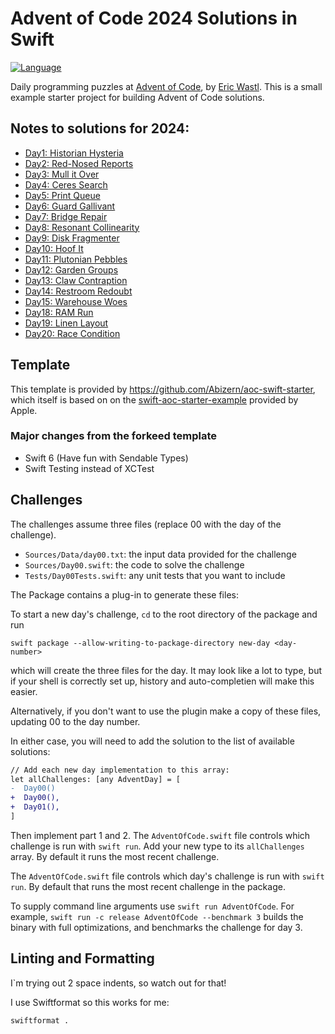 # Advent of Code 2024 Solutions in Swift

[![Language](https://img.shields.io/badge/language-Swift-blue.svg)](https://swift.org)

Daily programming puzzles at [Advent of Code](<https://adventofcode.com/>), by
[Eric Wastl](<http://was.tl/>). This is a small example starter project for
building Advent of Code solutions.

## Notes to solutions for 2024:

- [Day1: Historian Hysteria](https://abizern.dev/posts/aoc-day1-historian-hysteria/)
- [Day2: Red-Nosed Reports](https://abizern.dev/posts/aoc-day2-red-nosed-reports/)
- [Day3: Mull it Over](https://abizern.dev/posts/aoc-day3-mull-it-over/)
- [Day4: Ceres Search](https://abizern.dev/posts/aoc-day4-ceres-search/)
- [Day5: Print Queue](https://abizern.dev/posts/aoc-day5-print-queue/)
- [Day6: Guard Gallivant](https://abizern.dev/posts/aoc-day6-guard-gallivant/)
- [Day7: Bridge Repair](https://abizern.dev/posts/aoc-day7-bridge-repair/)
- [Day8: Resonant Collinearity](https://abizern.dev/posts/aoc-day8-resonant-collinearity/)
- [Day9: Disk Fragmenter](https://abizern.dev/posts/aoc-day9-disk-fragmenter/)
- [Day10: Hoof It](https://abizern.dev/posts/aoc-day10-hoof-it/)
- [Day11: Plutonian Pebbles](https://abizern.dev/posts/aoc-day11-plutonian-pebbles/)
- [Day12: Garden Groups](https://abizern.dev/posts/aoc-day12-garden-groups/)
- [Day13: Claw Contraption](https://abizern.dev/posts/aoc-day13-claw-contraption/)
- [Day14: Restroom Redoubt](https://abizern.dev/posts/aoc-day14-restroom-redoubt/)
- [Day15: Warehouse Woes](https://abizern.dev/posts/aoc-day15-warehouse-woes/)
- [Day18: RAM Run](https://abizern.dev/posts/aoc-day18-ram-run/)
- [Day19: Linen Layout](https://abizern.dev/posts/aoc-day19-linen-layout/)
- [Day20: Race Condition](https://abizern.dev/posts/aoc-day20-race-conditino/)


## Template 

This template is provided by https://github.com/Abizern/aoc-swift-starter, which itself is based on on the [swift-aoc-starter-example](https://github.com/apple/swift-aoc-starter-example/) provided by Apple.

### Major changes from the forkeed template

- Swift 6 (Have fun with Sendable Types)
- Swift Testing instead of XCTest

## Challenges

The challenges assume three files (replace 00 with the day of the challenge).

- `Sources/Data/day00.txt`: the input data provided for the challenge
- `Sources/Day00.swift`: the code to solve the challenge
- `Tests/Day00Tests.swift`: any unit tests that you want to include

The Package contains a plug-in to generate these files:

To start a new day's challenge, `cd` to the root directory of the package and run 

```shell
swift package --allow-writing-to-package-directory new-day <day-number>
```

which will create the three files for the day. It may look like a lot to type, but if your shell is correctly set up, history and auto-completien will make this easier.

Alternatively, if you don't want to use the plugin make a copy of these files, updating 00 to the  day number.

In either case, you will need to add the solution to the list of available solutions:

```diff
// Add each new day implementation to this array:
let allChallenges: [any AdventDay] = [
-  Day00()
+  Day00(),
+  Day01(),
]
```

Then implement part 1 and 2. The `AdventOfCode.swift` file controls which challenge
is run with `swift run`. Add your new type to its `allChallenges` array. By default 
it runs the most recent challenge.

The `AdventOfCode.swift` file controls which day's challenge is run
with `swift run`. By default that runs the most recent challenge in the package.

To supply command line arguments use `swift run AdventOfCode`. For example,
`swift run -c release AdventOfCode --benchmark 3` builds the binary with full
optimizations, and benchmarks the challenge for day 3.

## Linting and Formatting

I`m trying out 2 space indents, so watch out for that!

I use Swiftformat so this works for me:

```shell
swiftformat .
```

